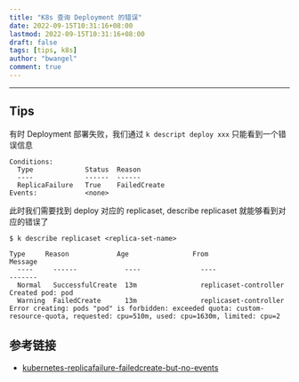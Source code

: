 ```yaml
---
title: "K8s 查询 Deployment 的错误"
date: 2022-09-15T10:31:16+08:00
lastmod: 2022-09-15T10:31:16+08:00
draft: false
tags: [tips, k8s]
author: "bwangel"
comment: true
---
```


<!--more-->

---

## Tips

有时 Deployment 部署失败，我们通过 `k descript deploy xxx` 只能看到一个错误信息

```
Conditions:
  Type             Status  Reason
  ----             ------  ------
  ReplicaFailure   True    FailedCreate
Events:            <none>
```

此时我们需要找到 deploy 对应的 replicaset, describe replicaset 就能够看到对应的错误了

```
$ k describe replicaset <replica-set-name>

Type     Reason            Age                From                   Message
  ----     ------            ----               ----                   -------
  Normal   SuccessfulCreate  13m                replicaset-controller  Created pod: pod
  Warning  FailedCreate      13m                replicaset-controller  Error creating: pods "pod" is forbidden: exceeded quota: custom-resource-quota, requested: cpu=510m, used: cpu=1630m, limited: cpu=2
```

## 参考链接

- [kubernetes-replicafailure-failedcreate-but-no-events](https://stackoverflow.com/a/64016529/5161084)

